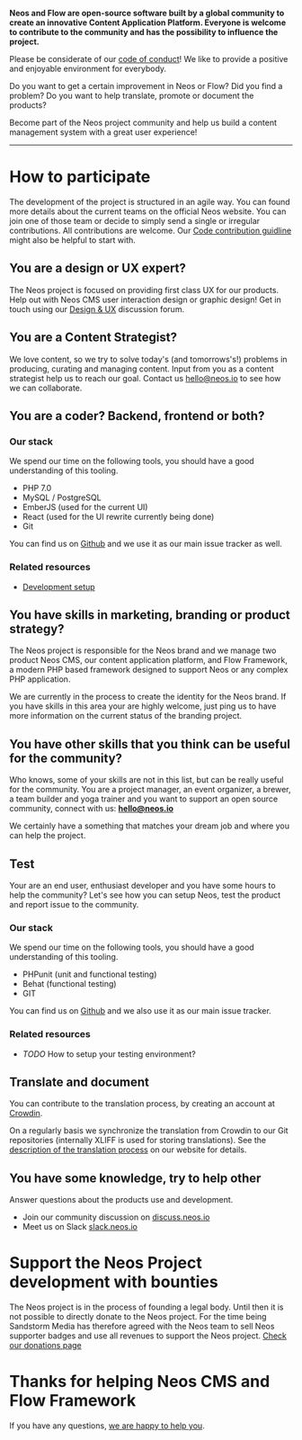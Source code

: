 
**Neos and Flow are open-source software built by a global community to create an innovative Content Application Platform. Everyone is welcome to contribute to the community and has the possibility to influence the project.**

Please be considerate of our [code of conduct](https://www.neos.io/about/code-of-conduct.html)! We like to provide a positive and enjoyable environment for everybody.

Do you want to get a certain improvement in Neos or Flow? Did you find a problem? Do you want to help translate, promote or document the products?

Become part of the Neos project community and help us build a content management system with a great user experience!

----------

# How to participate

The development of the project is structured in an agile way. You can found more details about the current teams on the official Neos website. You can join one of those team or decide to simply send a single or irregular contributions. All contributions are welcome.
Our [Code contribution guidline](https://discuss.neos.io/t/code-contribution-guideline/503) might also be helpful to start with.

## You are a design or UX expert?

The Neos project is focused on providing first class UX for our products. Help out with Neos CMS user interaction design or graphic design! Get in touch using our [Design & UX](https://discuss.neos.io/c/creating/design-ux) discussion forum.

## You are a Content Strategist?

We love content, so we try to solve today's (and tomorrows's!) problems in producing, curating and managing content. Input from you as a content strategist help us to reach our goal. Contact us hello@neos.io to see how we can collaborate.

## You are a coder? Backend, frontend or both?

### Our stack

We spend our time on the following tools, you should have a good understanding of this tooling.

- PHP 7.0
- MySQL / PostgreSQL
- EmberJS (used for the current UI)
- React (used for the UI rewrite currently being done)
- Git

You can find us on [Github](https://github.com/neos) and we use it as our main issue tracker as well.

### Related resources

- [Development setup](https://discuss.neos.io/t/development-setup/504)

## You have skills in marketing, branding or product strategy?

The Neos project is responsible for the Neos brand and we manage two product Neos CMS, our content application platform, and Flow Framework, a modern PHP based framework designed to support Neos or any complex PHP application.

We are currently in the process to create the identity for the Neos brand. If you have skills in this area your are highly welcome, just ping us to have more information on the current status of the branding project.

## You have other skills that you think can be useful for the community?

Who knows, some of your skills are not in this list, but can be really useful for the community. You are a project manager, an event organizer, a brewer, a team builder and yoga trainer and you want to support an open source community, connect with us: **hello@neos.io** 

We certainly have a something that matches your dream job and where you can help the project.

## Test

Your are an end user, enthusiast developer and you have some hours to help the community? Let's see how you can setup Neos, test the product and report issue to the community.

### Our stack

We spend our time on the following tools, you should have a good understanding of this tooling.

- PHPunit (unit and functional testing)
- Behat (functional testing)
- GIT 

You can find us on [Github](https://github.com/neos) and we also use it as our main issue tracker.

### Related resources

- *TODO* How to setup your testing environment?

## Translate and document

You can contribute to the translation process, by creating an account at [Crowdin](https://crowdin.com/project/neos).

On a regularly basis we synchronize the translation from Crowdin to our Git repositories (internally XLIFF is used for storing translations). See the [description of the translation process](https://www.neos.io/contribute/translating-neos.html) on our website for details.

## You have some knowledge, try to help other

Answer questions about the products use and development.

- Join our community discussion on [discuss.neos.io](https://discuss.neos.io)
- Meet us on Slack [slack.neos.io](http://slack.neos.io)

# Support the Neos Project development with bounties

The Neos project is in the process of founding a legal body. Until then it is not possible to directly donate to the Neos project. For the time being Sandstorm Media has therefore agreed with the Neos team to sell Neos supporter badges and use all revenues to support the Neos project. [Check our donations page](https://www.neos.io/contribute/donating-to-neos.html)

# Thanks for helping Neos CMS and Flow Framework

If you have any questions, [we are happy to help you](https://www.neos.io/contact).
